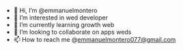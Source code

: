 - 👋 Hi, I’m @emmanuelmontero
- 👀 I’m interested in wed developer 
- 🌱 I’m currently learning growth web
- 💞️ I’m looking to collaborate on apps weds 
- 📫 How to reach me @emmanuelmontero077@gmail.com

<!---
emmanuelmontero0/emmanuelmontero0 is a ✨ special ✨ repository because its `README.md` (this file) appears on your GitHub profile.
You can click the Preview link to take a look at your changes.
--->
